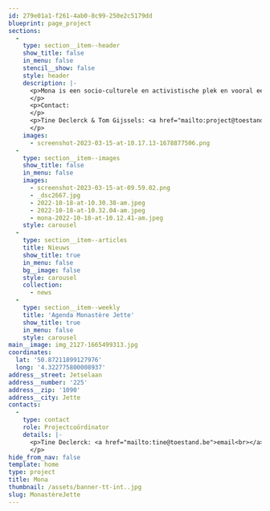 ```yaml
---
id: 279e01a1-f261-4ab0-8c99-250e2c5179dd
blueprint: page_project
sections:
  -
    type: section__item--header
    show_title: false
    in_menu: false
    stencil__show: false
    style: header
    description: |-
      <p>Mona is een socio-culturele en activistische plek en vooral een plek voor en door iedereen. Dit voormalige klooster is vanaf heden een open ontmoetingsruimte waar kruisbestuivingen kunnen plaatsvinden. Je kan er deelnemen aan activiteiten of heb je nood aan ruimte in de stad, dan kan je zelf activiteiten voorstellen.
      </p>
      <p>Contact:
      </p>
      <p>Tine Declerck & Tom Gijssels: <a href="mailto:project@toestand.be">email</a>
      </p>
    images:
      - screenshot-2023-03-15-at-10.17.13-1678877506.png
  -
    type: section__item--images
    show_title: false
    in_menu: false
    images:
      - screenshot-2023-03-15-at-09.59.02.png
      - _dsc2667.jpg
      - 2022-10-18-at-10.30.38-am.jpeg
      - 2022-10-18-at-10.32.04-am.jpeg
      - mona-2022-10-18-at-10.12.41-am.jpeg
    style: carousel
  -
    type: section__item--articles
    title: Nieuws
    show_title: true
    in_menu: false
    bg__image: false
    style: carousel
    collection:
      - news
  -
    type: section__item--weekly
    title: 'Agenda Monastère Jette'
    show_title: true
    in_menu: false
    style: carousel
main__image: img_2127-1665499313.jpg
coordinates:
  lat: '50.87211899127976'
  long: '4.322775800008937'
address__street: Jetselaan
address__number: '225'
address__zip: '1090'
address__city: Jette
contacts:
  -
    type: contact
    role: Projectcoördinator
    details: |-
      <p>Tine Declerck: <a href="mailto:tine@toestand.be">email<br></a>Tom Gijssels: <a href="mailto:tom@toestand.be">email</a>
      </p>
hide_from_nav: false
template: home
type: project
title: Mona
thumbnail: /assets/banner-tt-int..jpg
slug: MonastèreJette
---
```

